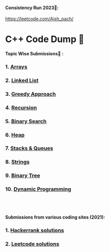 #### Consistency Run 2023🤞:
https://leetcode.com/Aish_pach/

# C++ Code Dump 📑️
#### Topic Wise Submissions🌟️ :
### 1. [Arrays](https://github.com/Aishanipach/Cpp-Codes/tree/main/Arrays)
### 2. [Linked List](https://github.com/Aishanipach/Cpp-Codes/tree/main/LinkedList)
### 3. [Greedy Approach](https://github.com/Aishanipach/Cpp-Codes/tree/main/Greedy)
### 4. [Recursion](https://github.com/Aishanipach/Cpp-Codes/tree/main/Recursion)
### 5. [Binary Search](https://github.com/Aishanipach/Cpp-Codes/tree/main/BinarySearch)
### 6. [Heap](https://github.com/Aishanipach/Cpp-Codes/tree/main/Heap)
### 7. [Stacks & Queues](https://github.com/Aishanipach/Cpp-Codes/tree/main/Stacks%26Queues)
### 8. [Strings](https://github.com/Aishanipach/Cpp-Codes/tree/main/Recursion)
### 9. [Binary Tree](https://github.com/Aishanipach/Cpp-Codes/tree/main/BinaryTree)
### 10. [Dynamic Programming](https://github.com/Aishanipach/Cpp-Codes/tree/main/DynamicP)
<br><br>

#### Submissions from various coding sites (2021):
### 1. [Hackerrank solutions](https://github.com/Aishanipach/Cpp-Codes/tree/main/Hackerrank)
### 2. [Leetcode solutions](https://github.com/Aishanipach/Cpp-Codes/tree/main/Leetcode)
